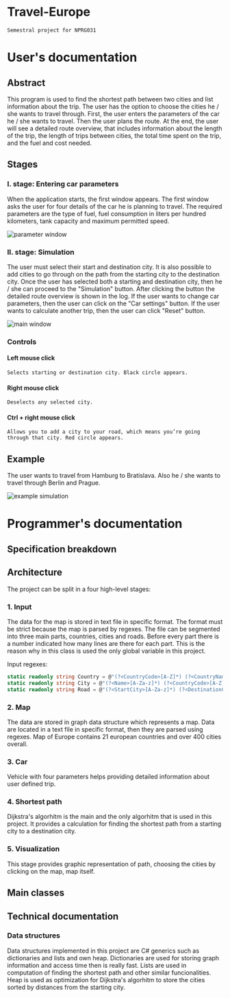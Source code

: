 # Travel-Europe
    Semestral project for NPRG031
    
# User's documentation
## Abstract
This program is used to find the shortest path between two cities and list information about the trip. The user has the option to choose the cities he / she wants to travel through. First, the user enters the parameters of the car he / she wants to travel. Then the user plans the route. At the end, the user will see a detailed route overview, that includes information about the length of the trip, the length of trips between cities, the total time spent on the trip, and the fuel and cost needed.

## Stages
### I. stage: Entering car parameters
   When the application starts, the first window appears. The first window asks the user for four details of the car he is planning to        travel. The required parameters are the type of fuel, fuel consumption in liters per hundred kilometers, tank capacity and maximum        permitted speed. 
   
   ![parameter window](https://i.imgur.com/J0x7qln.jpg)
   
### II. stage: Simulation
  The user must select their start and destination city. It is also possible to add cities to go through on the path
  from the starting city to the destination city. Once the user has selected both a starting and destination city, then he / she can         proceed to the "Simulation" button. After clicking the button the detailed route overview is shown in the log. If the user wants to       change car parameters, then the user can click on the "Car settings" button. If the user wants to calculate another trip, then the user   can click "Reset" button.
  
  
  ![main window](https://i.imgur.com/c0HX3Wr.jpg)
  
### Controls
#### Left mouse click
    Selects starting or destination city. Black circle appears.
    
#### Right mouse click
    Deselects any selected city.
    
#### Ctrl + right mouse click
    Allows you to add a city to your road, which means you’re going through that city. Red circle appears.
    
## Example
  
The user wants to travel from Hamburg to Bratislava. Also he / she wants to travel through Berlin and Prague.

![example simulation](https://i.imgur.com/M7h8NFe.jpg)

# Programmer's documentation
## Specification breakdown

## Architecture
The project can be split in a four high-level stages:
### 1. Input
   The data for the map is stored in text file in specific format. The format must be strict because the map is parsed by regexes.
   The file can be segmented into three main parts, countries, cities and roads. Before every part there is a number indicated
   how many lines are there for each part. This is the reason why in this class is used the only global variable in this project.
   
   Input regexes:
   ```csharp
   static readonly string Country = @"(?<CountryCode>[A-Z]*) (?<CountryName>[A-Za-z]*) (?<CurrencyCode>[A-Z]*)";
   static readonly string City = @"(?<Name>[A-Za-z]*) (?<CountryCode>[A-Z]*) (?<XCoord>\d+) (?<YCoord>\d+)";
   static readonly string Road = @"(?<StartCity>[A-Za-z]*) (?<DestinationCity>[A-Za-z]*) (?<MaxAllowedSpeed>\d+)";
   ```
   
### 2. Map
   The data are stored in graph data structure which represents a map. Data are located in a text file in specific format, then they are    parsed using regexes. Map of Europe contains 21 european countries and over 400 cities overall.
### 3. Car
   Vehicle with four parameters helps providing detailed information about user defined trip.
### 4. Shortest path
   Dijkstra's algorhitm is the main and the only algorhitm that is used in this project. It provides a calculation for finding the          shortest path from a starting city to a destination city.
### 5. Visualization
   This stage provides graphic representation of path, choosing the cities by clicking on the map, map itself.

## Main classes

## Technical documentation
### Data structures
Data structures implemented in this project are C# generics such as dictionaries and lists and own heap. Dictionaries are used for storing graph information and access time then is really fast. Lists are used in computation of finding the shortest path and other similar funcionalities. Heap is used as optimization for Dijkstra's algorhitm to store the cities sorted by distances from the starting city.

